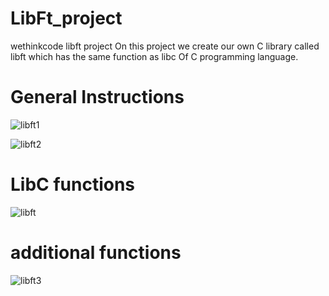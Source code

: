 # LibFt_project
wethinkcode libft project
On this project we create our own C library called libft which has the same function as libc Of C programming language.


# General Instructions
![libft1](https://github.com/user-attachments/assets/245e2c08-e4f1-4a24-b60d-d78c1d86ba04)

![libft2](https://github.com/user-attachments/assets/0ce9a44a-c730-45f1-b05c-b3158f8eb49d)

# LibC functions

![libft](https://github.com/user-attachments/assets/9c49c37f-8bd2-48dd-a968-3164df004ca4)

# additional functions

![libft3](https://github.com/user-attachments/assets/104f1e3a-2a82-47c3-9896-e3ad629f071d)
